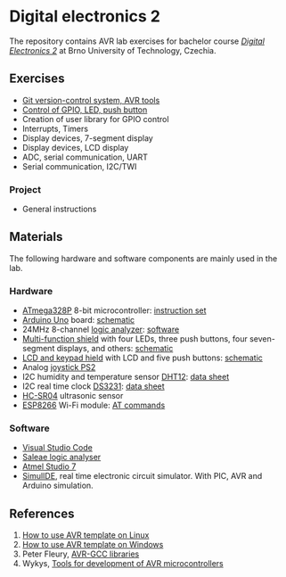 # Digital electronics 2

The repository contains AVR lab exercises for bachelor course [*Digital Electronics 2*](https://www.vutbr.cz/en/students/courses/detail/224132) at Brno University of Technology, Czechia.

## Exercises

* [Git version-control system, AVR tools](Labs/01-tools)
* [Control of GPIO, LED, push button](Labs/02-leds)
* Creation of user library for GPIO control
* Interrupts, Timers
* Display devices, 7-segment display
* Display devices, LCD display
* ADC, serial communication, UART
* Serial communication, I2C/TWI

### Project
* General instructions


## Materials

The following hardware and software components are mainly used in the lab.

### Hardware

* [ATmega328P](https://www.microchip.com/wwwproducts/en/ATmega328P) 8-bit microcontroller: [instruction set](https://www.microchip.com/webdoc/avrassembler/avrassembler.wb_instruction_list.html)
* [Arduino Uno](https://arduino-shop.cz/arduino/1353-klon-arduino-uno-r3-atmega328p-ch340-mini-usb-1466635561.html) board: [schematic](Docs/arduino_shield.pdf)
* 24MHz 8-channel [logic analyzer](https://www.ebay.com/sch/i.html?LH_CAds=&_ex_kw=&_fpos=&_fspt=1&_mPrRngCbx=1&_nkw=24mhz%20logic%20analyzer&_sacat=&_sadis=&_sop=12&_udhi=&_udlo=): [software](https://www.saleae.com/)
* [Multi-function shield](https://www.gme.cz/experiment-shield-pro-arduino) with four LEDs, three push buttons, four seven-segment displays, and others: [schematic](Docs/arduino_shield.pdf)
* [LCD and keypad hield](https://arduino-shop.cz/en/arduino-platform/899-arduino-lcd-shield-1420670167.html) with LCD and five push buttons: [schematic](Docs/arduino_shield.pdf)
* Analog [joystick PS2](https://arduino-shop.cz/arduino/884-arduino-joystick-ps2.html)
* I2C humidity and temperature sensor [DHT12](https://arduino-shop.cz/arduino/1977-i2c-teplomer-a-vlhkomer-dht12-digitalni.html): [data sheet](Docs/dht12_manual.pdf)
* I2C real time clock [DS3231](https://arduino-shop.cz/hledani.php?q=DS3231&n_q=): [data sheet](Docs/ds3231_manual.pdf)
* [HC-SR04](https://components101.com/ultrasonic-sensor-working-pinout-datasheet) ultrasonic sensor
* [ESP8266](https://arduino-shop.cz/arduino/911-internet-veci-je-tady-tcp-ip-wifi-esp8266-1420990568.html) Wi-Fi module: [AT commands](Docs/esp8266_at_instruction_set.pdf)


### Software

* [Visual Studio Code](https://code.visualstudio.com/)
* [Saleae logic analyser](https://www.saleae.com/downloads/)
* [Atmel Studio 7](https://www.microchip.com/mplab/avr-support/atmel-studio-7)
* [SimulIDE](https://www.simulide.com/p/home.html), real time electronic circuit simulator. With PIC, AVR and Arduino simulation.


## References

1. [How to use AVR template on Linux](https://github.com/tomas-fryza/Digital-electronics-2/blob/master/Docs/HOWTO_linux.md)
2. [How to use AVR template on Windows](https://github.com/tomas-fryza/Digital-electronics-2/blob/master/Docs/HOWTO_windows.md)
3. Peter Fleury, [AVR-GCC libraries](http://www.peterfleury.epizy.com/avr-software.html?i=1)
4. Wykys, [Tools for development of AVR microcontrollers](https://github.com/wykys/AVR-tools)
